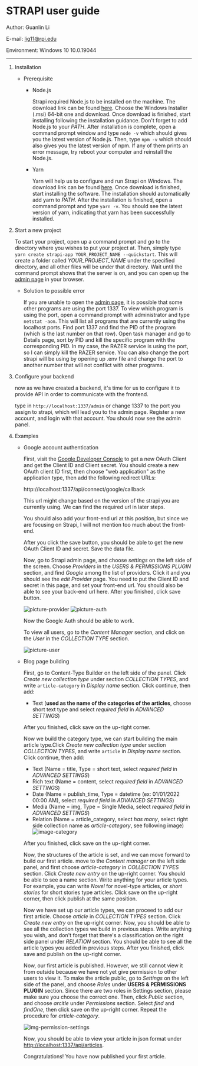# STRAPI user guide

Author: Guanlin Li

E-mail: lig11@rpi.edu

Environment: Windows 10 10.0.19044

---

1. Installation
   
    * Prerequisite

        * Node.js

            Strapi required Node.js to be installed on the machine. The download link can be found [here](https://nodejs.org/en/download/). Choose the  Windows Installer (.msi) 64-bit one and download. Once download is finished, start installing following the installation guidance. Don't forget to add Node.js to your *PATH*. After installation is complete, open a command prompt window and type `node -v` which should gives you the latest version of Node.js. Then, type `npm -v` which should also gives you the latest version of npm. If any of them prints an error message, try reboot your computer and reinstall the Node.js. 

        * Yarn

            Yarn will help us to configure and run Strapi on Windows. The download link can be found [here](https://classic.yarnpkg.com/latest.msi). Once download is finished, start installing the software. The installation should automatically add yarn to *PATH*. After the installation is finished, open a command prompt and type `yarn -v`. You should see the latest version of yarn, indicating that yarn has been successfully installed. 


            


2. Start a new project

     To start your project, open up a command prompt and go to the directory where you wishes to put your project at. Then, simply type `yarn create strapi-app YOUR_PROJECT_NAME --quickstart`. This will create a folder called *YOUR_PROJECT_NAME* under the specified directory, and all other files will be under that directory. Wait until the command prompt shows that the server is on, and you can open up the [admin page](http://localhost:1337/admin) in your browser. 

    * Solution to possible error

        If you are unable to open the [admin page](http://localhost:1337/admin), it is possible that some other programs are using the port 1337. To view which program is using the port, open a command prompt with administrator and type `netstat -aon`. This will list all programs that are currently using the localhost ports. Find port 1337 and find the PID of the program (which is the last number on that row). Open task manager and go to Details page, sort by PID and kill the specific program with the corresponding PID. In my case, the RAZER service is using the port, so I can simply kill the RAZER service. You can also change the port strapi will be using by opening up .env file and change the port to another number that will not conflict with other programs. 

3. Configure your backend
    
    now as we have created a backend, it's time for us to configure it to provide API in order to communicate with the frontend. 

    type in `http://localhost:1337/admin` or change 1337 to the port you assign to strapi, which will lead you to the admin page. Register a new account, and login with that account. You should now see the admin panel. 


4. Examples
   
   * Google account authentication 
  
        First, visit the [Google Developer Console](https://console.cloud.google.com/apis/credentials/oauthclient) to get a new OAuth Client and get the Client ID and Client secret. You should create a new OAuth client ID first, then choose "web application" as the application type, then add the following redirect URLs:

        http://localhost:1337/api/connect/google/callback

        This url might change based on the version of the strapi you are currently using. We can find the required url in later steps. 

        You should also add your front-end url at this position, but since we are focusing on Strapi, I will not mention too much about the front-end. 

        After you click the save button, you should be able to get the new OAuth Client ID and secret. Save the data file. 

        Now, go to Strapi admin page, and choose *settings* on the left side of the screen. Choose *Providers* in the *USERS & PERMISSIONS PLUGIN* section, and find *Google* among the list of providers. Click it and you should see the *edit Provider* page. You need to put the Client ID and secret in this page, and set your front-end url. You should also be able to see your back-end url here. After you finished, click save button. 

        ![picture-provider](../Assets/02.png)
        ![picture-auth](../Assets/03.png)

        Now the Google Auth should be able to work. 

        To view all users, go to the *Content Manager* section, and click on the *User* in the *COLLECTION TYPE* section. 
        
        ![picture-user](../Assets/01.png)


    * Blog page building

        First, go to Content-Type Builder on the left side of the panel. Click *Create  new collection type* under section *COLLECTION TYPES*, and write `article-category` in *Display name* section. Click continue, then add:
        
        * Text (**used as the name of the categories of the articles**, choose short text type and select *required field* in *ADVANCED SETTINGS*)

        After you finished, click save on the up-right corner. 
        
        Now we build the category type, we can start building the main article type.Click *Create new collection type* under section *COLLECTION TYPES*, and write `article` in *Display name* section. Click continue, then add:
        * Text (Name = title, Type = short text, select *required field* in *ADVANCED SETTINGS*)
        * Rich text (Name = content, select *required field* in *ADVANCED SETTINGS*)
        * Date (Name = publish_time, Type = datetime (ex: 01/01/2022 00:00 AM), select *required field* in *ADVANCED SETTINGS*)
        * Media (Name = img, Type = Single Media, select *required field* in *ADVANCED SETTINGS*)
        * Relation (Name = article_category, select *has many*, select right side collection name as *article-category*, see following image)![image-category](../Assets/04.png)

        After you finished, click save on the up-right corner.

        Now, the structures of the article is set, and we can move forward to build our first article. move to the *Content manager* on the left side panel, and first choose *article-category* in *COLLECTION TYPES* section. Click *Create new entry* on the up-right corner. You should be able to see a name section. Write anything for your article types. For example, you can write *Novel* for novel-type articles, or *short stories* for short stories type articles. Click save on the up-right corner, then click publish at the same position. 

        Now we have set up our article types, we can proceed to add our first article.  Choose *article* in *COLLECTION TYPES* section. Click *Create new entry* on the up-right corner. Now, you should be able to see all the collection types we build in previous steps. Write anything you wish, and don't forget that there's a classification on the right side panel under *RELATION* section. You should be able to see all the article types you added in previous steps. After you finished, click save and publish on the up-right corner. 

        Now, our first article is published. However, we still cannot view it from outside because we have not yet give permission to other users to view it. To make the article public, go to *Settings* on the left side of the panel, and choose *Roles* under **USERS & PERMISSIONS PLUGIN** section. Since there are two roles in Settings section, please make sure you choose the correct one. Then, click *Public* section, and choose *arcitle* under *Permissions* section. Select *find* and *findOne*, then click save on the up-right corner. Repeat the procedure for *article-category*. 
        
        ![img-permission-settings](../Assets/05.png)

        Now, you should be able to view your article in json format under [http://localhost:1337/api/articles](http://localhost:5020/api/articles). 

        Congratulations! You have now published your first article. 